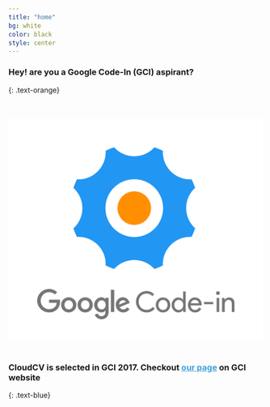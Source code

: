 ```yaml
---
title: "home"
bg: white
color: black
style: center
---
```


### Hey! are you a Google Code-In (GCI) aspirant?
{: .text-orange}

<br><br/>
<span class="fa-stack subtlecircle" style="font-size:100px; line-height: 0em; background:rgba(255,166,0,0.0)">
  <img src="img/gci.png">
</span>
<br><br/>
### CloudCV is selected in GCI 2017. Checkout <a style="color: #3DA2DB" target="_blank" href="https://codein.withgoogle.com/organizations/cloudcv/">our page</a> on GCI website
{: .text-blue}
